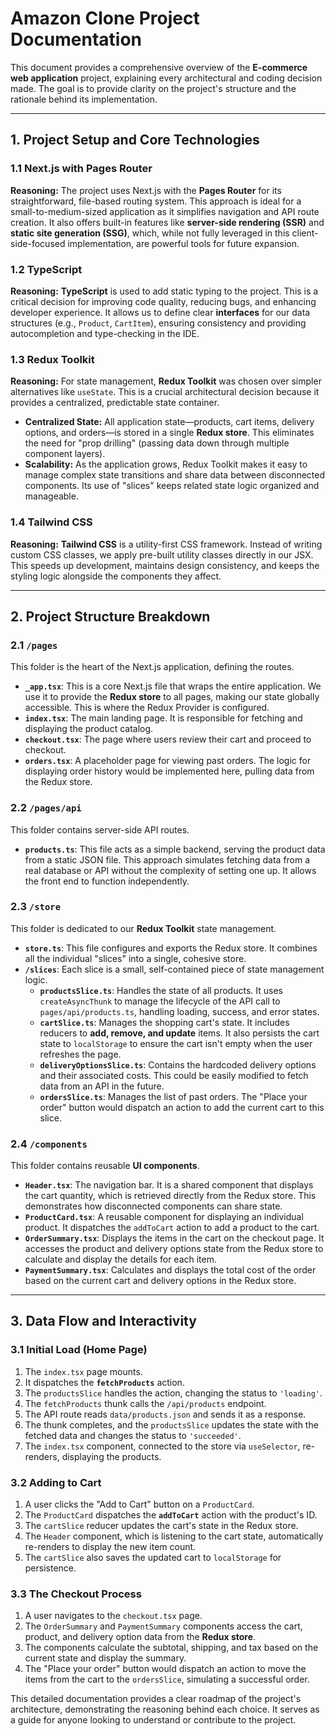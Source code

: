 # Amazon Clone Project Documentation

This document provides a comprehensive overview of the **E-commerce web application** project, explaining every architectural and coding decision made. The goal is to provide clarity on the project's structure and the rationale behind its implementation.

---

## 1. Project Setup and Core Technologies

### 1.1 Next.js with Pages Router
**Reasoning:** The project uses Next.js with the **Pages Router** for its straightforward, file-based routing system. This approach is ideal for a small-to-medium-sized application as it simplifies navigation and API route creation. It also offers built-in features like **server-side rendering (SSR)** and **static site generation (SSG)**, which, while not fully leveraged in this client-side-focused implementation, are powerful tools for future expansion.

### 1.2 TypeScript
**Reasoning:** **TypeScript** is used to add static typing to the project. This is a critical decision for improving code quality, reducing bugs, and enhancing developer experience. It allows us to define clear **interfaces** for our data structures (e.g., `Product`, `CartItem`), ensuring consistency and providing autocompletion and type-checking in the IDE.

### 1.3 Redux Toolkit
**Reasoning:** For state management, **Redux Toolkit** was chosen over simpler alternatives like `useState`. This is a crucial architectural decision because it provides a centralized, predictable state container.
* **Centralized State:** All application state—products, cart items, delivery options, and orders—is stored in a single **Redux store**. This eliminates the need for "prop drilling" (passing data down through multiple component layers).
* **Scalability:** As the application grows, Redux Toolkit makes it easy to manage complex state transitions and share data between disconnected components. Its use of "slices" keeps related state logic organized and manageable.

### 1.4 Tailwind CSS
**Reasoning:** **Tailwind CSS** is a utility-first CSS framework. Instead of writing custom CSS classes, we apply pre-built utility classes directly in our JSX. This speeds up development, maintains design consistency, and keeps the styling logic alongside the components they affect.

---

## 2. Project Structure Breakdown

### 2.1 `/pages`
This folder is the heart of the Next.js application, defining the routes.
* **`_app.tsx`**: This is a core Next.js file that wraps the entire application. We use it to provide the **Redux store** to all pages, making our state globally accessible. This is where the Redux Provider is configured.
* **`index.tsx`**: The main landing page. It is responsible for fetching and displaying the product catalog.
* **`checkout.tsx`**: The page where users review their cart and proceed to checkout.
* **`orders.tsx`**: A placeholder page for viewing past orders. The logic for displaying order history would be implemented here, pulling data from the Redux store.

### 2.2 `/pages/api`
This folder contains server-side API routes.
* **`products.ts`**: This file acts as a simple backend, serving the product data from a static JSON file. This approach simulates fetching data from a real database or API without the complexity of setting one up. It allows the front end to function independently.

### 2.3 `/store`
This folder is dedicated to our **Redux Toolkit** state management.
* **`store.ts`**: This file configures and exports the Redux store. It combines all the individual "slices" into a single, cohesive store.
* **`/slices`**: Each slice is a small, self-contained piece of state management logic.
    * **`productsSlice.ts`**: Handles the state of all products. It uses `createAsyncThunk` to manage the lifecycle of the API call to `pages/api/products.ts`, handling loading, success, and error states.
    * **`cartSlice.ts`**: Manages the shopping cart's state. It includes reducers to **add, remove, and update** items. It also persists the cart state to `localStorage` to ensure the cart isn't empty when the user refreshes the page.
    * **`deliveryOptionsSlice.ts`**: Contains the hardcoded delivery options and their associated costs. This could be easily modified to fetch data from an API in the future.
    * **`ordersSlice.ts`**: Manages the list of past orders. The "Place your order" button would dispatch an action to add the current cart to this slice.

### 2.4 `/components`
This folder contains reusable **UI components**.
* **`Header.tsx`**: The navigation bar. It is a shared component that displays the cart quantity, which is retrieved directly from the Redux store. This demonstrates how disconnected components can share state.
* **`ProductCard.tsx`**: A reusable component for displaying an individual product. It dispatches the `addToCart` action to add a product to the cart.
* **`OrderSummary.tsx`**: Displays the items in the cart on the checkout page. It accesses the product and delivery options state from the Redux store to calculate and display the details for each item.
* **`PaymentSummary.tsx`**: Calculates and displays the total cost of the order based on the current cart and delivery options in the Redux store.

---

## 3. Data Flow and Interactivity

### 3.1 Initial Load (Home Page)
1.  The `index.tsx` page mounts.
2.  It dispatches the **`fetchProducts`** action.
3.  The `productsSlice` handles the action, changing the status to `'loading'`.
4.  The `fetchProducts` thunk calls the `/api/products` endpoint.
5.  The API route reads `data/products.json` and sends it as a response.
6.  The thunk completes, and the `productsSlice` updates the state with the fetched data and changes the status to `'succeeded'`.
7.  The `index.tsx` component, connected to the store via `useSelector`, re-renders, displaying the products.

### 3.2 Adding to Cart
1.  A user clicks the "Add to Cart" button on a `ProductCard`.
2.  The `ProductCard` dispatches the **`addToCart`** action with the product's ID.
3.  The `cartSlice` reducer updates the cart's state in the Redux store.
4.  The `Header` component, which is listening to the cart state, automatically re-renders to display the new item count.
5.  The `cartSlice` also saves the updated cart to `localStorage` for persistence.

### 3.3 The Checkout Process
1.  A user navigates to the `checkout.tsx` page.
2.  The `OrderSummary` and `PaymentSummary` components access the cart, product, and delivery option data from the **Redux store**.
3.  The components calculate the subtotal, shipping, and tax based on the current state and display the summary.
4.  The "Place your order" button would dispatch an action to move the items from the cart to the `ordersSlice`, simulating a successful order.

This detailed documentation provides a clear roadmap of the project's architecture, demonstrating the reasoning behind each choice. It serves as a guide for anyone looking to understand or contribute to the project.